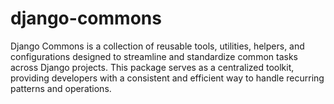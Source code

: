 # django-commons
Django Commons is a collection of reusable tools, utilities, helpers, and configurations designed to streamline and standardize common tasks across Django projects. This package serves as a centralized toolkit, providing developers with a consistent and efficient way to handle recurring patterns and operations.
